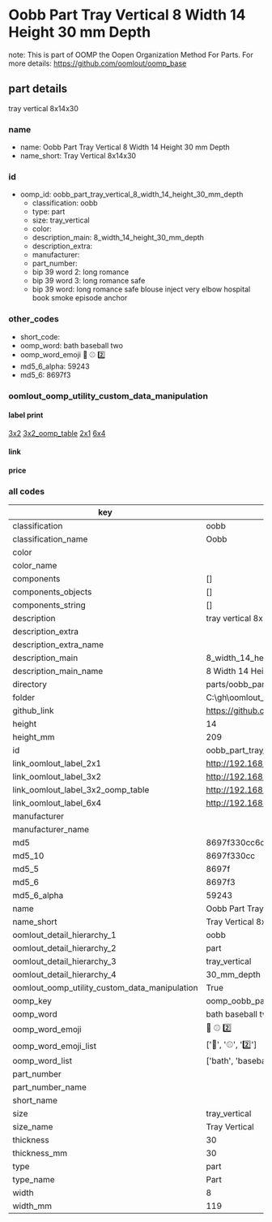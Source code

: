 # Oobb Part Tray Vertical 8 Width 14 Height 30 mm Depth  

note: This is part of OOMP the Oopen Organization Method For Parts. For more details: https://github.com/oomlout/oomp_base

##  part details
  



tray vertical 8x14x30



### name
* name: Oobb Part Tray Vertical 8 Width 14 Height 30 mm Depth
* name_short: Tray Vertical 8x14x30 
### id
* oomp_id: oobb_part_tray_vertical_8_width_14_height_30_mm_depth
  * classification: oobb
  * type: part
  * size: tray_vertical
  * color: 
  * description_main: 8_width_14_height_30_mm_depth
  * description_extra: 
  * manufacturer: 
  * part_number: 
  * bip 39 word 2: long romance
  * bip 39 word 3: long romance safe
  * bip 39 word: long romance safe blouse inject very elbow hospital book smoke episode anchor

### other_codes
* short_code: 
* oomp_word: bath baseball two
* oomp_word_emoji :bath: :baseball: :two:
* md5_6_alpha: 59243
* md5_6: 8697f3






### oomlout_oomp_utility_custom_data_manipulation
#### label print
[3x2](http://192.168.1.245:1112/?label=oomp%2059243)
[3x2_oomp_table](http://192.168.1.108:1112/?label=oomp%2059243)
[2x1](http://192.168.1.242:1112/?label=oomp%2059243)
[6x4](http://192.168.1.55:1112/?label=oomp%2059243)    

#### link

                              

#### price







### all codes 
| key | value |  
| --- | --- |  
| classification | oobb |  
| classification_name | Oobb |  
| color |  |  
| color_name |  |  
| components | [] |  
| components_objects | [] |  
| components_string | [] |  
| description | tray vertical 8x14x30 |  
| description_extra |  |  
| description_extra_name |  |  
| description_main | 8_width_14_height_30_mm_depth |  
| description_main_name | 8 Width 14 Height 30 mm Depth |  
| directory | parts/oobb_part_tray_vertical_8_width_14_height_30_mm_depth |  
| folder | C:\gh\oomlout_oobb_version_4_generated_parts\parts\oobb_part_tray_vertical_8_width_14_height_30_mm_depth |  
| github_link | https://github.com/oomlout/oomlout_oomp_part_src/tree/main/parts/oobb_part_tray_vertical_8_width_14_height_30_mm_depth |  
| height | 14 |  
| height_mm | 209 |  
| id | oobb_part_tray_vertical_8_width_14_height_30_mm_depth |  
| link_oomlout_label_2x1 | http://192.168.1.242:1112/?label=oomp%2059243 |  
| link_oomlout_label_3x2 | http://192.168.1.245:1112/?label=oomp%2059243 |  
| link_oomlout_label_3x2_oomp_table | http://192.168.1.108:1112/?label=oomp%2059243 |  
| link_oomlout_label_6x4 | http://192.168.1.55:1112/?label=oomp%2059243 |  
| manufacturer |  |  
| manufacturer_name |  |  
| md5 | 8697f330cc6de8e7cbba01837c2ee41e |  
| md5_10 | 8697f330cc |  
| md5_5 | 8697f |  
| md5_6 | 8697f3 |  
| md5_6_alpha | 59243 |  
| name | Oobb Part Tray Vertical 8 Width 14 Height 30 mm Depth |  
| name_short | Tray Vertical 8x14x30  |  
| oomlout_detail_hierarchy_1 | oobb |  
| oomlout_detail_hierarchy_2 | part |  
| oomlout_detail_hierarchy_3 | tray_vertical |  
| oomlout_detail_hierarchy_4 | 30_mm_depth |  
| oomlout_oomp_utility_custom_data_manipulation | True |  
| oomp_key | oomp_oobb_part_tray_vertical_8_width_14_height_30_mm_depth |  
| oomp_word | bath baseball two |  
| oomp_word_emoji | :bath: :baseball: :two: |  
| oomp_word_emoji_list | [':bath:', ':baseball:', ':two:'] |  
| oomp_word_list | ['bath', 'baseball', 'two'] |  
| part_number |  |  
| part_number_name |  |  
| short_name |  |  
| size | tray_vertical |  
| size_name | Tray Vertical |  
| thickness | 30 |  
| thickness_mm | 30 |  
| type | part |  
| type_name | Part |  
| width | 8 |  
| width_mm | 119 |  
